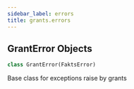 ```yaml
---
sidebar_label: errors
title: grants.errors
---
```


## GrantError Objects

```python
class GrantError(FaktsError)
```

Base class for exceptions raise by grants

